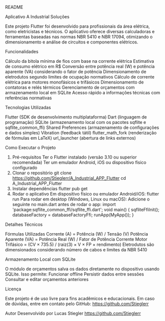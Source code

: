 README

Aplicativo A Industrial Soluções

Este projeto Flutter foi desenvolvido para profissionais da área elétrica, como eletricistas e técnicos.
O aplicativo oferece diversas calculadoras e ferramentas baseadas nas normas NBR 5410 e NBR
17094, otimizando o dimensionamento e análise de circuitos e componentes elétricos.

Funcionalidades

 Cálculo da bitola mínima de fios com base na corrente elétrica
 Estimativa de consumo elétrico em R$
 Conversão entre potência real (W) e potência aparente (VA) considerando o fator de potência
 Dimensionamento de eletrodutos segundo limites de ocupação normativos
 Cálculo de corrente elétrica para motores monofásicos e trifásicos
 Dimensionamento de contatoras e relés térmicos
 Gerenciamento de orçamentos com armazenamento local em SQLite
 Acesso rápido a informações técnicas com referências normativas

Tecnologias Utilizadas

 Flutter (SDK de desenvolvimento multiplataforma)
 Dart (linguagem de programação)
 SQLite (armazenamento local com os pacotes sqflite e sqflite_common_ffi)
 Shared Preferences (armazenamento de configurações e dados simples)
 Vibration (feedback tátil)
 flutter_math_fork (renderização de fórmulas em LaTeX)
 url_launcher (abertura de links externos)

Como Executar o Projeto

1. Pré-requisitos
 Ter o Flutter instalado (versão 3.10 ou superior recomendada)
 Ter um emulador Android, iOS ou dispositivo físico configurado
2. Clonar o repositório
git clone https://github.com/Stieglerr/A_Industrial_APP_Flutter
cd A_Industrial_APP_Flutter
3. Instalar dependências
flutter pub get
4. Rodar o aplicativo
 Em dispositivo físico ou emulador Android/iOS:
 flutter run
 Para rodar em desktop (Windows, Linux ou macOS):
 Adicione o seguinte no main.dart antes de rodar o app:
 import 'package:sqflite_common_ffi/sqflite_ffi.dart';
 void main() {
 sqfliteFfiInit();
 databaseFactory = databaseFactoryFfi;
 runApp(MyApp());
 }

Detalhes Técnicos

Fórmulas Utilizadas
 Corrente (A) = Potência (W) / Tensão (V)
 Potência Aparente (VA) = Potência Real (W) / Fator de Potência
 Corrente Motor Trifásico = (CV × 735.5) / (raiz(3) × V × FP × rendimento)
 Eletrodutos são dimensionados considerando número de cabos e limites da NBR 5410

Armazenamento Local com SQLite

O módulo de orçamentos salva os dados diretamente no dispositivo usando SQLite. Isso permite:
 Funcionar offline
 Persistir dados entre sessões
 Consultar e editar orçamentos anteriores

Licença

Este projeto é de uso livre para fins acadêmicos e educacionais.
Em caso de dúvidas, entre em contato pelo GitHub: https://github.com/Stieglerr

Autor
Desenvolvido por Lucas Stiegler
https://github.com/Stieglerr
